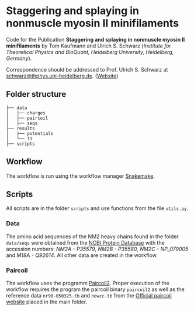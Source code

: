 # Staggering and splaying in nonmuscle myosin II minifilaments
Code for the Publication **Staggering and splaying in nonmuscle myosin II minifilaments** by Tom Kaufmann and Ulrich S. Schwarz (*Institute for Theoretical Physics and BioQuant, Heidelberg University, Heidelberg, Germany*).

Correspondence should be addressed to Prof. Ulrich S. Schwarz at schwarz@thphys.uni-heidelberg.de. ([Website](https://www.thphys.uni-heidelberg.de/~biophys/))


## Folder structure
```
├── data
│   ├── charges
│   ├── paircoil
│   ├── seqs
├── results
│   ├── potentials
│   └── T1
├── scripts
```


## Workflow
The workflow is run using the workflow manager [Snakemake](https://snakemake.readthedocs.io/en/stable/).

## Scripts
All scripts are in the folder `scripts` and use functions from the file `utils.py`.

### Data
The amino acid sequences of the NM2 heavy chains found in the folder `data/seqs` were obtained from the [NCBI Protein Database](https://www.ncbi.nlm.nih.gov/protein) with the accession numbers: *NM2A - P35579*, *NM2B - P35580*, *NM2C - NP_079005* and *M18A - Q92614*.
All other data are created in the workflow.

### Paircoil
The workflow uses the programm [Paircoil2](https://academic.oup.com/bioinformatics/article/22/3/356/220410).
Proper execution of the workflow requires the program the paircoil binary `paircoil2` as well as the reference data `nr90-050325.tb` and `newcc.tb` from the [Official paircoil website](http://cb.csail.mit.edu/cb/paircoil2/) placed in the main folder.
